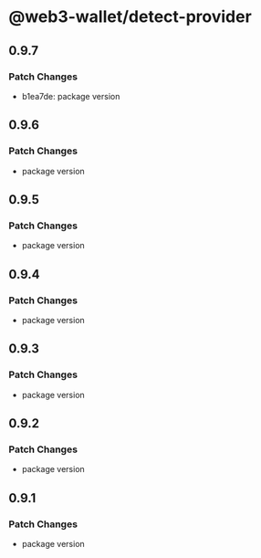 # @web3-wallet/detect-provider

## 0.9.7

### Patch Changes

- b1ea7de: package version

## 0.9.6

### Patch Changes

- package version

## 0.9.5

### Patch Changes

- package version

## 0.9.4

### Patch Changes

- package version

## 0.9.3

### Patch Changes

- package version

## 0.9.2

### Patch Changes

- package version

## 0.9.1

### Patch Changes

- package version
